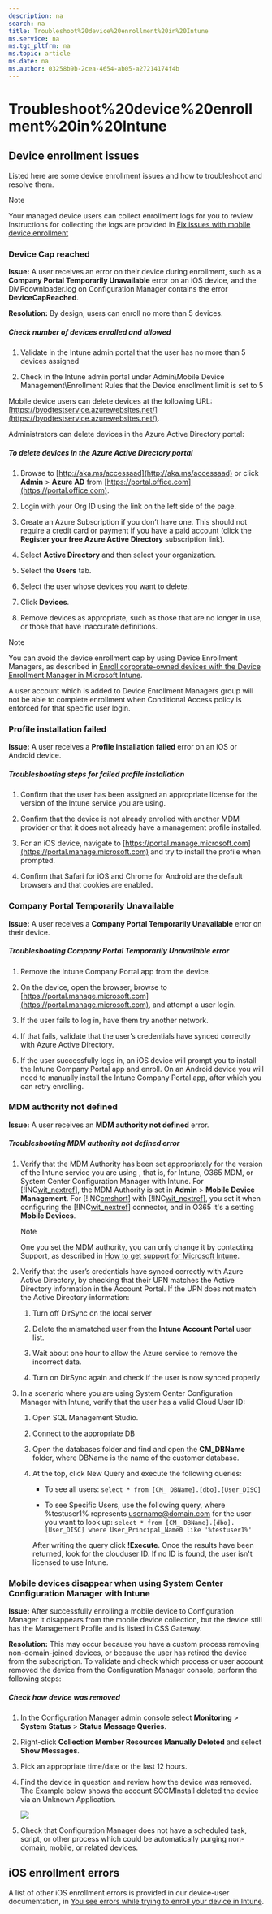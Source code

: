 ```yaml
---
description: na
search: na
title: Troubleshoot%20device%20enrollment%20in%20Intune
ms.service: na
ms.tgt_pltfrm: na
ms.topic: article
ms.date: na
ms.author: 03258b9b-2cea-4654-ab05-a27214174f4b
---
```

# Troubleshoot%20device%20enrollment%20in%20Intune

## Device enrollment issues
Listed here are some device enrollment issues and how to troubleshoot and resolve them.

> [!NOTE]
> Your managed device users can collect enrollment logs for you to review. Instructions for collecting the logs are provided in [Fix issues with mobile device enrollment](../Topic/Fix_issues_with_mobile_device_enrollment.md)

### Device Cap reached
**Issue:** A user receives an error on their device during enrollment, such as a **Company Portal Temporarily Unavailable** error on an iOS device, and the DMPdownloader.log on Configuration Manager contains the error **DeviceCapReached**.

**Resolution:** By design, users can enroll no more than 5 devices.

##### Check number of devices enrolled and allowed

1. Validate in the Intune admin portal that the user has no more than 5 devices assigned

2. Check in the Intune admin portal under Admin\Mobile Device Management\Enrollment Rules that the Device enrollment limit is set to 5

Mobile device users can delete devices at the following URL: [https://byodtestservice.azurewebsites.net/](https://byodtestservice.azurewebsites.net/).

Administrators can delete devices in the Azure Active Directory portal:

##### To delete devices in the Azure Active Directory portal

1. Browse to [http://aka.ms/accessaad](http://aka.ms/accessaad) or click **Admin** &gt; **Azure AD** from [https://portal.office.com](https://portal.office.com).

2. Login with your Org ID using the link on the left side of the page.

3. Create an Azure Subscription if you don’t have one. This should not require a credit card or payment if you have a paid account (click the **Register your free Azure Active Directory** subscription link).

4. Select **Active Directory** and then select your organization.

5. Select the **Users** tab.

6. Select the user whose devices you want to delete.

7. Click **Devices**.

8. Remove devices as appropriate, such as those that are no longer in use, or those that have inaccurate definitions.

> [!NOTE]
> You can avoid the device enrollment cap by using Device Enrollment Managers, as described in [Enroll corporate-owned devices with the Device Enrollment Manager in Microsoft Intune](../Topic/Enroll_corporate-owned_devices_with_the_Device_Enrollment_Manager_in_Microsoft_Intune.md).
> 
> A user account which is added to Device Enrollment Managers group will not be able to complete enrollment when Conditional Access policy is enforced for that specific user login.

### Profile installation failed
**Issue:** A user receives a **Profile installation failed** error on an iOS or Android device.

##### Troubleshooting steps for failed profile installation

1. Confirm that the user has been assigned an appropriate license for the version of the Intune service you are using.

2. Confirm that the device is not already enrolled with another MDM provider or that it does not already have a management profile installed.

3. For an iOS device, navigate to [https://portal.manage.microsoft.com](https://portal.manage.microsoft.com) and try to install the profile when prompted.

4. Confirm that Safari for iOS and Chrome for Android are the default browsers and that cookies are enabled.

### Company Portal Temporarily Unavailable
**Issue:** A user receives a **Company Portal Temporarily Unavailable** error on their device.

##### Troubleshooting Company Portal Temporarily Unavailable error

1. Remove the Intune Company Portal app from the device.

2. On the device, open the browser, browse to [https://portal.manage.microsoft.com](https://portal.manage.microsoft.com), and attempt a user login.

3. If the user fails to log in, have them try another network.

4. If that fails, validate that the user’s credentials have synced correctly with Azure Active Directory.

5. If the user successfully logs in, an iOS device will prompt you to install the Intune Company Portal app and enroll. On an Android device you will need to manually install the Intune Company Portal app, after which you can retry enrolling.

### MDM authority not defined
**Issue:** A user receives an **MDM authority not defined** error.

##### Troubleshooting MDM authority not defined error

1. Verify that the MDM Authority has been set appropriately for the version of the Intune service you are using  , that is, for Intune, O365 MDM, or System Center Configuration Manager with Intune. For [!INC[wit_nextref](../Token/wit_nextref_md.md)],  the MDM Authority is set in **Admin** &gt; **Mobile Device Management**. For [!INC[cmshort](../Token/cmshort_md.md)] with [!INC[wit_nextref](../Token/wit_nextref_md.md)], you set it when configuring the [!INC[wit_nextref](../Token/wit_nextref_md.md)] connector,  and in O365 it's a setting **Mobile Devices**.

   > [!NOTE]
   > One you set the MDM authority, you can only change it by contacting Support, as described in [How to get support for Microsoft Intune](../Topic/How_to_get_support_for_Microsoft_Intune.md).

2. Verify that the user’s credentials have synced correctly with Azure Active Directory, by checking that their UPN matches the Active Directory information in the Account Portal.
   If the UPN does not match the Active Directory information:

   1. Turn off DirSync on the local server

   2. Delete the mismatched user from the **Intune Account Portal** user list.

   3. Wait about one hour to allow the Azure service to remove the incorrect data.

   4. Turn on DirSync again and check if the user is now synced properly

3. In a scenario where you are using System Center Configuration Manager with Intune, verify that the user has a valid Cloud User ID:

   1. Open SQL Management Studio.

   2. Connect to the appropriate DB

   3. Open the databases folder and find and open the **CM_DBName** folder, where DBName is the name of the customer database.

   4. At the top, click New Query  and execute the following queries:

      - To see all users: 
         `select * from [CM_ DBName].[dbo].[User_DISC]`

      - To see Specific Users, use the following query, where %testuser1% represents username@domain.com for the user you want to look up:
         `select * from [CM_ DBName].[dbo].[User_DISC] where User_Principal_Name0 like '%testuser1%'`

      After writing the query click **!Execute**. 
      Once the results have been returned, look for the clouduser ID.  If no ID is found, the user isn't licensed to use Intune.

### Mobile devices disappear when using System Center Configuration Manager with Intune
**Issue:** After successfully enrolling a mobile device to Configuration Manager it disappears from the mobile device collection, but the device still has the Management Profile and is listed in CSS Gateway.

**Resolution:** This may occur because you have a custom process removing non-domain-joined devices, or because the  user has retired the device from the subscription. To validate and check which process or user account removed the device from the Configuration Manager console, perform the following steps:

##### Check how device was removed

1. In the Configuration Manager admin console select **Monitoring** &gt; **System Status** &gt; **Status Message Queries**.

2. Right-click **Collection Member Resources Manually Deleted** and select **Show Messages**.

3. Pick an appropriate time/date or the last 12 hours.

4. Find the device in question and review how the device was removed. The Example below shows the account SCCMInstall deleted the device via an Unknown Application.

   ![](../Image/CM_With_Intune_Unknown_App_Deleted_Device.jpg)

5. Check that Configuration Manager does not have a scheduled task, script, or other process which could be automatically purging non-domain, mobile, or related devices.

## iOS enrollment errors
A list of other iOS enrollment errors is provided in our device-user documentation, in   [You see errors while trying to enroll your device in Intune](../Topic/Using_your_iOS_device_with_Intune.md#BKMK_ios_error_enrolling_tbl).

